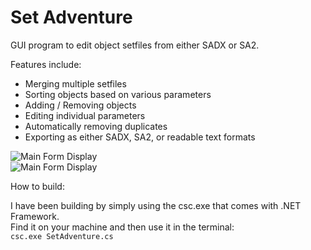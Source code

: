 # Set Adventure

GUI program to edit object setfiles from either SADX or SA2.

Features include:
  - Merging multiple setfiles
  - Sorting objects based on various parameters
  - Adding / Removing objects
  - Editing individual parameters
  - Automatically removing duplicates
  - Exporting as either SADX, SA2, or readable text formats
    
    
    
![Main Form Display](https://cdn.discordapp.com/attachments/375840846228094979/425819136329777160/MainForm.png)    
![Main Form Display](https://cdn.discordapp.com/attachments/375840846228094979/425819122794758149/ObjForm.png)    
    
How to build:

I have been building by simply using the csc.exe that comes with .NET Framework.    
Find it on your machine and then use it in the terminal:    
`csc.exe SetAdventure.cs`

